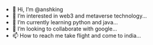- 👋 Hi, I’m @anshking
- 👀 I’m interested in web3 and metaverse technology...
- 🌱 I’m currently learning python and java...
- 💞️ I’m looking to collaborate with google...
- 📫 How to reach me take flight and come to india...

<!---
anshking/anshking is a ✨ special ✨ repository because its `README.md` (this file) appears on your GitHub profile.
You can click the Preview link to take a look at your changes.
--->
